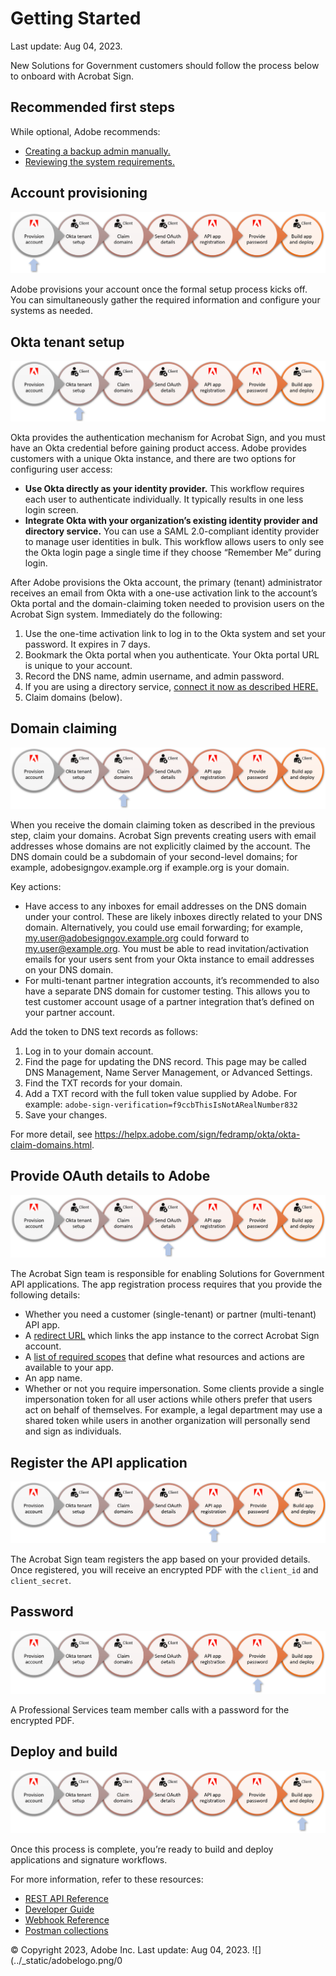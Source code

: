 
# Getting Started

Last update: Aug 04, 2023.

New Solutions for Government customers should follow the process below to onboard with Acrobat Sign.

## Recommended first steps

While optional, Adobe recommends:

-  [Creating a backup admin manually.](https://helpx.adobe.com/sign/fedramp/okta/okta-add-user-manually.html)
-  [Reviewing the system requirements.](https://helpx.adobe.com/sign/system-requirements/sign-system-reqs-fedramp.html)

## Account provisioning

![process1.png](../images/process1.png)

Adobe provisions your account once the formal setup process kicks off. You can simultaneously gather the required information and configure your systems as needed.

## Okta tenant setup

![process2.png](../images/process2.png)

Okta provides the authentication mechanism for Acrobat Sign, and you must have an Okta credential before gaining product access. Adobe provides customers with a unique Okta instance, and there are two options for configuring user access:

-   **Use Okta directly as your identity provider.** This workflow requires each user to authenticate individually. It typically results in one less login screen.
-   **Integrate Okta with your organization’s existing identity provider and directory service.** You can use a SAML 2.0-compliant identity provider to manage user identities in bulk. This workflow allows users to only see the Okta login page a single time if they choose “Remember Me” during login.

After Adobe provisions the Okta account, the primary (tenant) administrator receives an email from Okta with a one-use activation link to the account’s Okta portal and the domain-claiming token needed to provision users on the Acrobat Sign system. Immediately do the following:

1. Use the one-time activation link to log in to the Okta system and set your password. It expires in 7 days.
2. Bookmark the Okta portal when you authenticate. Your Okta portal URL is unique to your account.
3. Record the DNS name, admin username, and admin password.
4. If you are using a directory service, [connect it now as described HERE.](https://helpx.adobe.com/sign/fedramp/okta/okta-add-federation.html)
5. Claim domains (below).

## Domain claiming

![process3.png](../images/process3.png)

When you receive the domain claiming token as described in the previous step, claim your domains. Acrobat Sign prevents creating users with email addresses whose domains are not explicitly claimed by the account. The DNS domain could be a subdomain of your second-level domains; for example, adobesigngov.example.org if example.org is your domain.

Key actions:

-  Have access to any inboxes for email addresses on the DNS domain under your control. These are likely inboxes directly related to your DNS domain. Alternatively, you could use email forwarding; for example, [my.user@adobesigngov.example.org](mailto:my.user%40adobesigngov.example.org) could forward to [my.user@example.org](mailto:my.user%40example.org). You must be able to read invitation/activation emails for your users sent from your Okta instance to email addresses on your DNS domain.
-  For multi-tenant partner integration accounts, it’s recommended to also have a separate DNS domain for customer testing. This allows you to test customer account usage of a partner integration that’s defined on your partner account.

Add the token to DNS text records as follows:

1. Log in to your domain account.
2. Find the page for updating the DNS record. This page may be called DNS Management, Name Server Management, or Advanced Settings.
3. Find the TXT records for your domain.
4. Add a TXT record with the full token value supplied by Adobe. For example: `adobe-sign-verification=f9ccbThisIsNotARealNumber832`
5. Save your changes.

<InlineAlert slots="text" />

For more detail, see https://helpx.adobe.com/sign/fedramp/okta/okta-claim-domains.html.

## Provide OAuth details to Adobe

![process4.png](../images/process4.png)

The Acrobat Sign team is responsible for enabling Solutions for Government API applications. The app registration process requires that you provide the following details:

-  Whether you need a customer (single-tenant) or partner (multi-tenant) API app.
-  A [redirect URL](https://git.corp.adobe.com/pages/dc/acrobat-sign-sdk/developer_guide/gstarted.html#configure-the-redirect-uri) which links the app instance to the correct Acrobat Sign account.
-  A [list of required scopes](https://git.corp.adobe.com/pages/dc/acrobat-sign-sdk/developer_guide/gstarted.html#configure-scopes) that define what resources and actions are available to your app.
-  An app name.
-  Whether or not you require impersonation. Some clients provide a single impersonation token for all user actions while others prefer that users act on behalf of themselves. For example, a legal department may use a shared token while users in another organization will personally send and sign as individuals.

## Register the API application

![process5.png](../images/process5.png)

The Acrobat Sign team registers the app based on your provided details. Once registered, you will receive an encrypted PDF with the `client_id` and `client_secret`.

## Password

![process6.png](../images/process6.png)

A Professional Services team member calls with a password for the encrypted PDF.

## Deploy and build

![process7.png](../images/process7.png)

Once this process is complete, you’re ready to build and deploy applications and signature workflows.

For more information, refer to these resources:

-  [REST API Reference](https://www.adobe.com/go/acrobatsignapireference)
-  [Developer Guide](https://www.adobe.com/go/acrobatsigndeveloper)
-  [Webhook Reference](https://www.adobe.com/go/acrobatsignwebhook)
-  [Postman collections](https://www.adobe.com/go/acrobatsignpostman)

© Copyright 2023, Adobe Inc. Last update: Aug 04, 2023.
![](../_static/adobelogo.png/0
